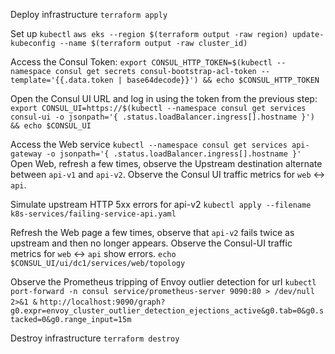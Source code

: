 Deploy infrastructure
`terraform apply`

Set up `kubectl`
`aws eks --region $(terraform output -raw region) update-kubeconfig --name $(terraform output -raw cluster_id)`

Access the Consul Token:
`export CONSUL_HTTP_TOKEN=$(kubectl --namespace consul get secrets consul-bootstrap-acl-token --template='{{.data.token | base64decode}}') && echo $CONSUL_HTTP_TOKEN`

Open the Consul UI URL and log in using the token from the previous step:
`export CONSUL_UI=https://$(kubectl --namespace consul get services consul-ui -o jsonpath='{ .status.loadBalancer.ingress[].hostname }') && echo $CONSUL_UI`

Access the Web service
`kubectl --namespace consul get services api-gateway -o jsonpath='{ .status.loadBalancer.ingress[].hostname }'`
Open Web, refresh a few times, observe the Upstream destination alternate between `api-v1` and `api-v2`.
Observe the Consul UI traffic metrics for `web` <-> `api`.

Simulate upstream HTTP 5xx errors for api-v2
`kubectl apply --filename k8s-services/failing-service-api.yaml`

Refresh the Web page a few times, observe that `api-v2` fails twice as upstream and then no longer appears.
Observe the Consul-UI traffic metrics for `web` <-> `api` show errors.
`echo $CONSUL_UI/ui/dc1/services/web/topology`

Observe the Prometheus tripping of Envoy outlier detection for url
`kubectl port-forward -n consul service/prometheus-server 9090:80 > /dev/null 2>&1 &`
`http://localhost:9090/graph?g0.expr=envoy_cluster_outlier_detection_ejections_active&g0.tab=0&g0.stacked=0&g0.range_input=15m`

Destroy infrastructure
`terraform destroy`